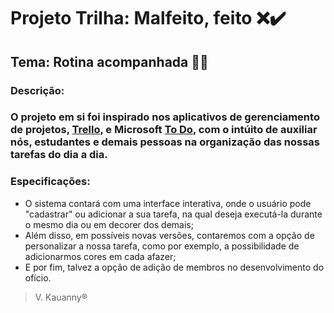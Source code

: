 # Projeto Trilha: Malfeito, feito :x::heavy_check_mark:
## Tema: Rotina acompanhada :pencil::alarm_clock:

### Descrição:
### O projeto em si foi inspirado nos aplicativos de gerenciamento de projetos, [Trello](https://trello.com/pt-BR), e Microsoft [To Do](https://todo.microsoft.com/tasks/pt-br/), com o intúito de auxiliar nós, estudantes e demais pessoas na organização das nossas tarefas do dia a dia.

### Especificações:
* O sistema contará com uma interface interativa, onde o usuário pode "cadastrar" ou adicionar a sua tarefa, na qual deseja executá-la durante o mesmo dia ou em decorer dos demais;
* Além disso, em possíveis novas versões, contaremos com a opção de personalizar a nossa tarefa, como por exemplo, a possibilidade de adicionarmos cores em cada afazer;
* E por fim, talvez a opção de adição de membros no desenvolvimento do ofício.

> V. Kauanny®

<!--[![Work in Repl.it](https://classroom.github.com/assets/work-in-replit-14baed9a392b3a25080506f3b7b6d57f295ec2978f6f33ec97e36a161684cbe9.svg)](https://classroom.github.com/online_ide?assignment_repo_id=4898944&assignment_repo_type=AssignmentRepo)-->
